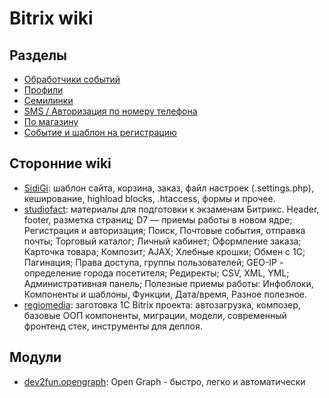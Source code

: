 # Bitrix wiki

## Разделы

- [Обработчики событий](./handlers)
- [Профили](./profile)
- [Семилинки](./symlink)
- [SMS / Авторизация по номеру телефона](./sms-auth)
- [По магазину](./magazine)
- [Событие и шаблон на регистрацию](./registration)

## Сторонние wiki

- [SidiGi](https://github.com/SidiGi/bitrix-info/wiki): шаблон сайта, корзина, заказ, файл настроек (.settings.php), кеширование, highload blocks, .htaccess, формы и прочее.
- [studiofact](https://github.com/studiofact/wiki-bitrix/wiki): материалы для подготовки к экзаменам Битрикс. Header, footer, разметка страниц; D7 — приемы работы в новом ядре; Регистрация и авторизация; Поиск, Почтовые события, отправка почты; Торговый каталог; Личный кабинет; Оформление заказа; Карточка товара; Композит; AJAX; Хлебные крошки; Обмен с 1С; Пагинация; Права доступа, группы пользователей; GEO-IP - определение города посетителя; Редиректы; CSV, XML, YML; Административная панель;  Полезные приемы работы: Инфоблоки, Компоненты и шаблоны, Функции, Дата/время, Разное полезное.
- [regiomedia](https://github.com/regiomedia/bitrix-project): заготовка 1C Bitrix проекта: автозагрузка, композер, базовые ООП компоненты, миграции, модели, современный фронтенд стек, инструменты для деплоя.

## Модули

- [dev2fun.opengraph](https://github.com/darkfriend/dev2fun.opengraph): Open Graph - быстро, легко и автоматически